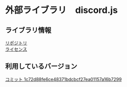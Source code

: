 # 外部ライブラリ　discord.js

## ライブラリ情報

[リポジトリ](https://github.com/discordjs/discord.js)   
[ライセンス](https://github.com/discordjs/discord.js/blob/master/LICENSE)


## 利用しているバージョン

[コミット 1c72d88fe6ce48371bdcbcf27ea01157a16b7299](https://github.com/discordjs/discord.js/tree/1c72d88fe6ce48371bdcbcf27ea01157a16b7299)
